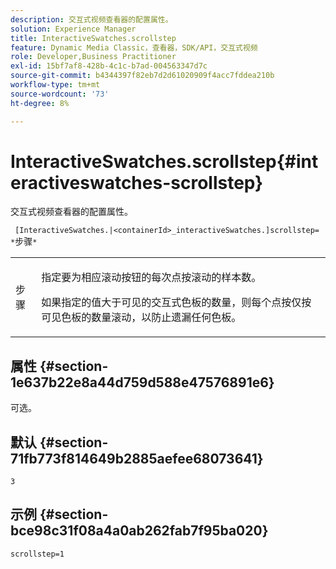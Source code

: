 ```yaml
---
description: 交互式视频查看器的配置属性。
solution: Experience Manager
title: InteractiveSwatches.scrollstep
feature: Dynamic Media Classic，查看器，SDK/API，交互式视频
role: Developer,Business Practitioner
exl-id: 15bf7af8-428b-4c1c-b7ad-004563347d7c
source-git-commit: b4344397f82eb7d2d61020909f4acc7fddea210b
workflow-type: tm+mt
source-wordcount: '73'
ht-degree: 8%

---
```


# InteractiveSwatches.scrollstep{#interactiveswatches-scrollstep}

交互式视频查看器的配置属性。

` [InteractiveSwatches.|<containerId>_interactiveSwatches.]scrollstep= *`步骤`*`

<table id="table_441553CD34C94A58A9D7CBF772DEDDB6"> 
 <tbody> 
  <tr> 
   <td colname="col1"> <p> <span class="codeph"><span class="varname"> 步骤</span></span> </p> </td> 
   <td colname="col2"> <p>指定要为相应滚动按钮的每次点按滚动的样本数。 </p> <p>如果指定的值大于可见的交互式色板的数量，则每个点按仅按可见色板的数量滚动，以防止遗漏任何色板。 </p> </td> 
  </tr> 
 </tbody> 
</table>

## 属性 {#section-1e637b22e8a44d759d588e47576891e6}

可选。

## 默认 {#section-71fb773f814649b2885aefee68073641}

`3`

## 示例 {#section-bce98c31f08a4a0ab262fab7f95ba020}

```
scrollstep=1
```
